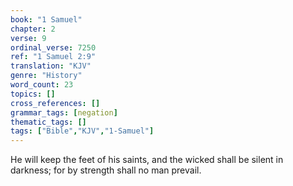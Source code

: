 ```yaml
---
book: "1 Samuel"
chapter: 2
verse: 9
ordinal_verse: 7250
ref: "1 Samuel 2:9"
translation: "KJV"
genre: "History"
word_count: 23
topics: []
cross_references: []
grammar_tags: [negation]
thematic_tags: []
tags: ["Bible","KJV","1-Samuel"]
---
```

He will keep the feet of his saints, and the wicked shall be silent in darkness; for by strength shall no man prevail.
